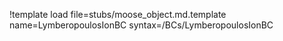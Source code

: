!template load file=stubs/moose_object.md.template name=LymberopoulosIonBC syntax=/BCs/LymberopoulosIonBC